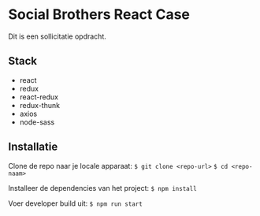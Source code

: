# Social Brothers React Case

Dit is een sollicitatie opdracht.

## Stack

-  react
-  redux
-  react-redux
-  redux-thunk
-  axios
-  node-sass

## Installatie

Clone de repo naar je locale apparaat:
`$ git clone <repo-url>`
`$ cd <repo-naam>`

Installeer de dependencies van het project:
`$ npm install`

Voer developer build uit:
`$ npm run start`
